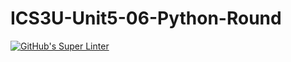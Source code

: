 # ICS3U-Unit5-06-Python-Round

[![GitHub's Super Linter](https://github.com/sydneykuhn/ICS3U-Unit5-06-Python-Round/workflows/GitHub's%20Super%20Linter/badge.svg)](https://github.com/sydneykuhn/ICS3U-Unit5-06-Python-Round)
